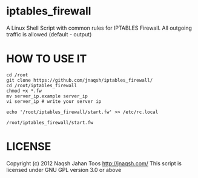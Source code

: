 iptables_firewall
=================

A Linux Shell Script with common rules for IPTABLES Firewall.
All outgoing traffic is allowed (default - output)

HOW TO USE IT
=============
    cd /root
    git clone https://github.com/jnaqsh/iptables_firewall/
    cd /root/iptables_firewall
    chmod +x *.fw
    mv server_ip.example server_ip
    vi server_ip # write your server ip

    echo '/root/iptables_firewall/start.fw' >> /etc/rc.local

    /root/iptables_firewall/start.fw

LICENSE
=======
Copyright (c) 2012 Naqsh Jahan Toos <http://jnaqsh.com/>
This script is licensed under GNU GPL version 3.0 or above
